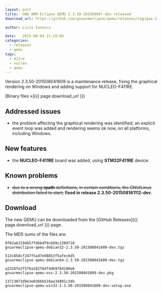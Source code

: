 ```yaml
---
layout: post
title:  GNU ARM Eclipse QEMU 2.3.50-20150804*-dev released
download_url: https://github.com/gnuarmeclipse/qemu/releases/tag/gae-2.3.50-20150804

author: Liviu Ionescu

date:   2015-08-04 21:29:00
categories:
  - releases
  - qemu
tags:
  - 411re
  - nucleo
  - qemu
---
```


Version 2.3.50-201508041609 is a maintenance release, fixing the graphical rendering on Windows and adding support for NUCLEO-F411RE.

[Binary files »]({{ page.download_url }})

## Addressed issues

* the problem affecting the graphical rendering was identified; an explicit event loop was added and rendering seems ok now, on all platforms, including Windows.

## New features

* the **NUCLEO-F411RE** board was added, using **STM32F411RE** device.

## Known problems

* <del>due to a wrong **rpath** definitions, in certain conditions, the GNU/Linux distribution failed to start;</del> **fixed in release 2.3.50-201508161112-dev**.

## Download
The new QEMU can be downloaded from the [GitHub Releases]({{ page.download_url }}) page.

The MD5 sums of the files are:


	9f82a62194b57fdbbdf9c689c2209710  
	gnuarmeclipse-qemu-debian32-2.3.50-201508041609-dev.tgz
	
	513c858cf247f5ad7e98853f5afec6d5  
	gnuarmeclipse-qemu-debian64-2.3.50-201508041609-dev.tgz
	
	a2326fe2f576a182f6df4db9784180e6 
	gnuarmeclipse-qemu-osx-2.3.50-201508041609-dev.pkg
	
	13713073d9e3e036bb518ae34801c34b  
	gnuarmeclipse-qemu-win32-2.3.50-201508041609-dev-setup.exe
